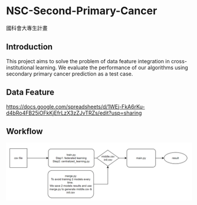 # NSC-Second-Primary-Cancer
國科會大專生計畫

## Introduction
This project aims to solve the problem of data feature integration in cross-institutional learning. We evaluate the performance of our algorithms using secondary primary cancer prediction as a test case.

## Data Feature
https://docs.google.com/spreadsheets/d/1WEj-FkA6rKu-d4bRo4FB25iOFkKjEfrLzX3zZJvTRZs/edit?usp=sharing


## Workflow
![alt text](image.png)

